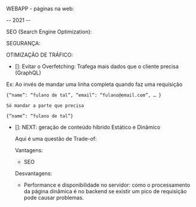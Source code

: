 WEBAPP - páginas na web:

--  2021 -- 

SEO (Search Engine Optimization):

SEGURANÇA:


OTIMIZAÇÃO DE TRÁFICO:

- []: Evitar o Overfetching: Trafega mais dados que o cliente precisa (GraphQL) 
	
Ex: Ao invés de mandar uma linha completa quando faz uma requisição

	{“name”: “fulano de tal”, “email”: “fulano@email.com”, … }

	Só mandar a parte que precisa
	
	{“name”: “fulano de tal”}

- []: NEXT: geração de conteúdo híbrido Estático e Dinâmico 

    Aqui é uma questão de Trade-of:

    Vantagens:
    - SEO

    Desvantagens:
    - Performance e disponibilidade no servidor: como o processamento da página dinâmica é no backend se existir um pico de requisição pode causar problemas.
